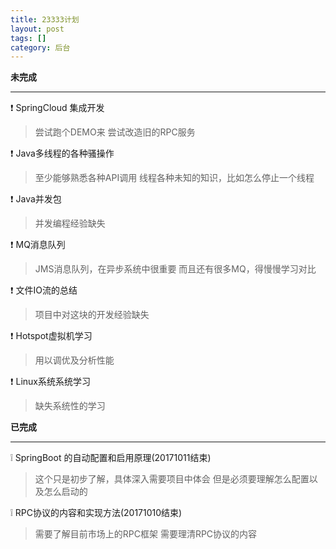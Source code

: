 ```yaml
---
title: 23333计划
layout: post
tags: []
category: 后台
---
```

**未完成**

------------
:exclamation: SpringCloud 集成开发
> 尝试跑个DEMO来
> 尝试改造旧的RPC服务

:exclamation: Java多线程的各种骚操作
> 至少能够熟悉各种API调用
> 线程各种未知的知识，比如怎么停止一个线程

:exclamation: Java并发包
> 并发编程经验缺失

:exclamation: MQ消息队列
> JMS消息队列，在异步系统中很重要
> 而且还有很多MQ，得慢慢学习对比

:exclamation: 文件IO流的总结
> 项目中对这块的开发经验缺失

:exclamation: Hotspot虚拟机学习
> 用以调优及分析性能

:exclamation: Linux系统系统学习
> 缺失系统性的学习

**已完成**

------------

:grey_exclamation: SpringBoot 的自动配置和启用原理(20171011结束)
> 这个只是初步了解，具体深入需要项目中体会
> 但是必须要理解怎么配置以及怎么启动的

:grey_exclamation: RPC协议的内容和实现方法(20171010结束)
> 需要了解目前市场上的RPC框架
> 需要理清RPC协议的内容

